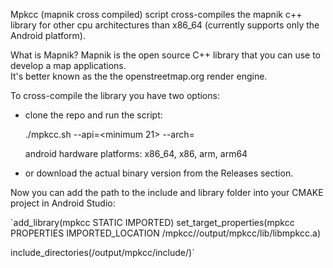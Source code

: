 Mpkcc (mapnik cross compiled) script cross-compiles the mapnik c++ library for other cpu architectures than x86_64 (currently supports only the Android platform).

What is Mapnik?
Mapnik is the open source C++ library that you can use to develop a map applications.<br>
It's better known as the the openstreetmap.org render engine.

To cross-compile the library you have two options:

- clone the repo and run the script:

  ./mpkcc.sh --api=<minimum 21> --arch=<android hardware platform>

  android hardware platforms: x86_64, x86, arm, arm64

- or download the actual binary version from the Releases section.

Now you can add the path to the include and library folder into your CMAKE project in Android Studio:

`add_library(mpkcc STATIC IMPORTED)
set_target_properties(mpkcc PROPERTIES IMPORTED_LOCATION
    <path to build directory>/mpkcc//output/mpkcc/lib/libmpkcc.a)
    
include_directories(<path to build directory>/output/mpkcc/include/)`
